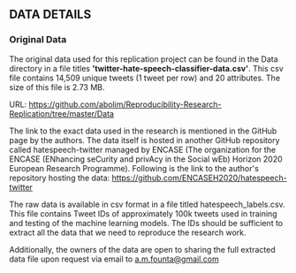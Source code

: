 ## DATA DETAILS

### Original Data

The original data used for this replication project can be found in the Data directory in a file titles **'twitter-hate-speech-classifier-data.csv'**. This csv file contains 14,509 unique tweets (1 tweet per row) and 20 attributes. The size of this file is 2.73 MB.

URL: https://github.com/abolim/Reproducibility-Research-Replication/tree/master/Data

The link to the exact data used in the research is mentioned in the GitHub page by the authors.
The data itself is hosted in another GitHub repository called hatespeech-twitter managed by ENCASE (The organization for the ENCASE (ENhancing seCurity and privAcy in the Social wEb) Horizon 2020 European Research Programme). 
Following is the link to the author's repository hosting the data: https://github.com/ENCASEH2020/hatespeech-twitter

The raw data is available in csv format in a file titled hatespeech_labels.csv. This file contains Tweet IDs of approximately 100k tweets used in training and testing of the machine learning models. The IDs should be sufficient to extract all the data that we need to reproduce the research work.
 
Additionally, the owners of the data are open to sharing the full extracted data file upon request via email to a.m.founta@gmail.com



